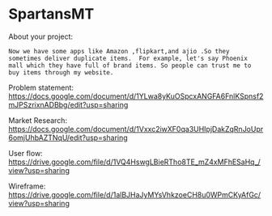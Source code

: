 # SpartansMT
About your project:

    Now we have some apps like Amazon ,flipkart,and ajio .So they sometimes deliver duplicate items.  For example, let's say Phoenix mall which they have full of brand items. So people can trust me to buy items through my website. 


Problem statement: https://docs.google.com/document/d/1YLwa8yKuOSpcxANGFA6FnlKSpnsf2mJPSzrixnADBbg/edit?usp=sharing

Market Research: https://docs.google.com/document/d/1Vxxc2iwXF0qa3UHIpjDakZqRnJoUpr6omjUhbAZTNqU/edit?usp=sharing

User flow: https://drive.google.com/file/d/1VQ4HswgLBieRTho8TE_mZ4xMFhESaHq_/view?usp=sharing

Wireframe: https://drive.google.com/file/d/1alBJHaJyMYsVhkzoeCH8u0WPmCKyAfGc/view?usp=sharing
